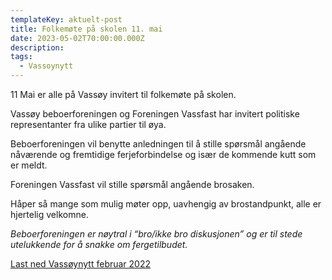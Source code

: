 ```yaml
---
templateKey: aktuelt-post
title: Folkemøte på skolen 11. mai
date: 2023-05-02T70:00:00.000Z
description:
tags:
  - Vassoynytt
---
```


11 Mai er alle på Vassøy invitert til folkemøte på skolen.

Vassøy beboerforeningen og Foreningen Vassfast har invitert politiske representanter fra ulike partier til øya.

Beboerforeningen vil benytte anledningen til å stille spørsmål angående nåværende og fremtidige ferjeforbindelse og især de kommende kutt som er meldt.

Foreningen Vassfast vil stille spørsmål angående brosaken.

Håper så mange som mulig møter opp, uavhengig av brostandpunkt, alle er hjertelig velkomne.

_Beboerforeningen er nøytral i “bro/ikke bro diskusjonen” og er til stede utelukkende for å snakke om fergetilbudet._

[Last ned Vassøynytt februar 2022](/files/vassnytt/Vassøynytt_februar_2022.pdf)
